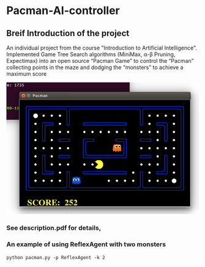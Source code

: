 # Pacman-AI-controller

## Breif Introduction of the project
An individual project from the course "Introduction to Artificial Intelligence". Implemented Game Tree Search algorithms (MiniMax, α-β Pruning, Expectimax) into an open source “Pacman Game” to control the “Pacman” collecting points in the maze and dodging the “monsters” to achieve a maximum score

<img src="img/pacman.png">

### See description.pdf for details, 
### An example of using ReflexAgent with two monsters
```
python pacman.py -p ReflexAgent -k 2
```
